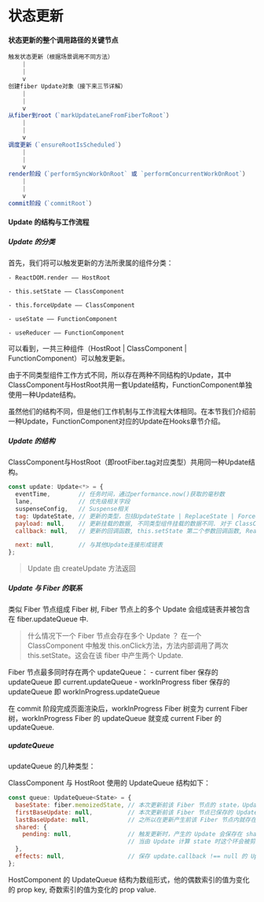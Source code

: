 # 状态更新

#### 状态更新的整个调用路径的关键节点
```javascript
触发状态更新（根据场景调用不同方法）
    |
    |
    v
创建fiber Update对象（接下来三节详解）
    |
    |
    v
从fiber到root（`markUpdateLaneFromFiberToRoot`）
    |
    |
    v
调度更新（`ensureRootIsScheduled`）
    |
    |
    v
render阶段（`performSyncWorkOnRoot` 或 `performConcurrentWorkOnRoot`）
    |
    |
    v
commit阶段（`commitRoot`）
```

#### Update 的结构与工作流程

##### Update 的分类
首先，我们将可以触发更新的方法所隶属的组件分类：

    - ReactDOM.render —— HostRoot

    - this.setState —— ClassComponent

    - this.forceUpdate —— ClassComponent

    - useState —— FunctionComponent

    - useReducer —— FunctionComponent

可以看到，一共三种组件（HostRoot | ClassComponent | FunctionComponent）可以触发更新。


由于不同类型组件工作方式不同，所以存在两种不同结构的Update，其中ClassComponent与HostRoot共用一套Update结构，FunctionComponent单独使用一种Update结构。

虽然他们的结构不同，但是他们工作机制与工作流程大体相同。在本节我们介绍前一种Update，FunctionComponent对应的Update在Hooks章节介绍。

##### Update 的结构
ClassComponent与HostRoot（即rootFiber.tag对应类型）共用同一种Update结构。
```javascript
const update: Update<*> = {
  eventTime,        // 任务时间，通过performance.now()获取的毫秒数
  lane,             // 优先级相关字段
  suspenseConfig,   // Suspense相关
  tag: UpdateState, // 更新的类型，包括UpdateState | ReplaceState | ForceUpdate | CaptureUpdate
  payload: null,    // 更新挂载的数据, 不同类型组件挂载的数据不同. 对于 ClassComponent, payload 为 this.setState 的第一个传参. 对于 HostRoot，payload为ReactDOM.render 的第一个传参
  callback: null,   // 更新的回调函数, this.setState 第二个参数回调函数, React.render 的回调函数

  next: null,       // 与其他Update连接形成链表
};
```
> Update 由 createUpdate 方法返回

##### Update 与 Fiber 的联系

类似 Fiber 节点组成 Fiber 树, Fiber 节点上的多个 Update 会组成链表并被包含在 fiber.updateQueue 中.
> 什么情况下一个 Fiber 节点会存在多个 Update ？
> 在一个 ClassComponent 中触发 this.onClick方法，方法内部调用了两次 this.setState。这会在该 fiber 中产生两个 Update.

Fiber 节点最多同时存在两个 updateQueue：
    - current fiber 保存的 updateQueue 即 current.updateQueue
    - workInProgress fiber 保存的 updateQueue 即 workInProgress.updateQueue

在 commit 阶段完成页面渲染后，workInProgress Fiber 树变为 current Fiber 树，workInProgress Fiber 的 updateQueue 就变成 current Fiber 的 updateQueue.

##### updateQueue

updateQueue 的几种类型：

ClassComponent 与 HostRoot 使用的 UpdateQueue 结构如下：
```javascript
const queue: UpdateQueue<State> = {
  baseState: fiber.memoizedState, // 本次更新前该 Fiber 节点的 state，Update 基于该 state 计算更新后的 state
  firstBaseUpdate: null,          // 本次更新前该 Fiber 节点已保存的 Update 以链表形式存在, 链表头为 firstBaseUpdate, 链表尾为 lastBaseUpdate,
  lastBaseUpdate: null,           // 之所以在更新产生前该 Fiber 节点内就存在 Update, 是由于某些 Update 优先级较低所以在上次 render 阶段由 Update 计算 state 时被跳过.
  shared: {
    pending: null,                // 触发更新时，产生的 Update 会保存在 shared.pending 中形成单向环状链表.
                                  // 当由 Update 计算 state 时这个环会被剪开并连接在 lastBaseUpdate 后面
  },
  effects: null,                  // 保存 update.callback !== null 的 Update
};
```

HostComponent 的 UpdateQueue 结构为数组形式，他的偶数索引的值为变化的 prop key, 奇数索引的值为变化的 prop value.